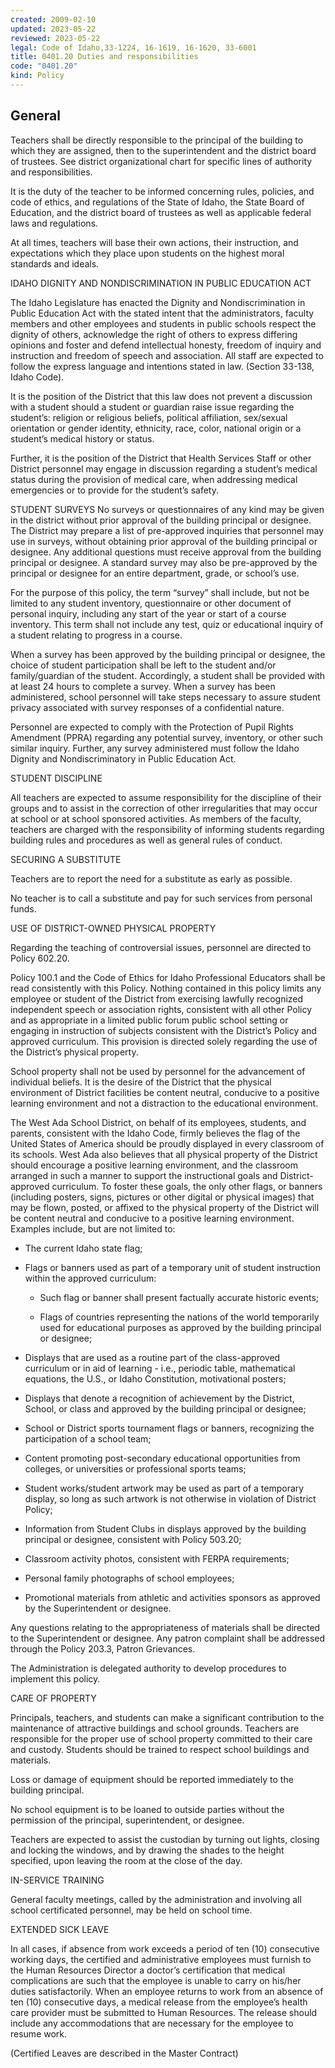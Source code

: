 ```yaml
---
created: 2009-02-10
updated: 2023-05-22
reviewed: 2023-05-22
legal: Code of Idaho,33-1224, 16-1619, 16-1620, 33-6001
title: 0401.20 Duties and responsibilities
code: "0401.20"
kind: Policy
---
```


## General
Teachers shall be directly responsible to the principal of the building to which they are assigned, then to the superintendent and the district board of trustees. See district organizational chart for specific lines of authority and responsibilities.

It is the duty of the teacher to be informed concerning rules, policies, and code of ethics, and regulations of the State of Idaho, the State Board of Education, and the district board of trustees as well as applicable federal laws and regulations.

At all times, teachers will base their own actions, their instruction, and expectations which they place upon students on the highest moral standards and ideals.

IDAHO DIGNITY AND NONDISCRIMINATION IN PUBLIC EDUCATION ACT

The Idaho Legislature has enacted the Dignity and Nondiscrimination in Public Education Act with the stated intent that the administrators, faculty members and other employees and students in public schools respect the dignity of others, acknowledge the right of others to express differing opinions and foster and defend intellectual honesty, freedom of inquiry and instruction and freedom of speech and association. All staff are expected to follow the express language and intentions stated in law. (Section 33-138, Idaho Code).

It is the position of the District that this law does not prevent a discussion with a student should a student or guardian raise issue regarding the student’s: religion or religious beliefs, political affiliation, sex/sexual orientation or gender identity, ethnicity, race, color, national origin or a student’s medical history or status.

Further, it is the position of the District that Health Services Staff or other District personnel may engage in discussion regarding a student’s medical status during the provision of medical care, when addressing medical emergencies or to provide for the student’s safety.

STUDENT SURVEYS No surveys or questionnaires of any kind may be given in the district without prior approval of the building principal or designee. The District may prepare a list of pre-approved inquiries that personnel may use in surveys, without obtaining prior approval of the building principal or designee. Any additional questions must receive approval from the building principal or designee. A standard survey may also be pre-approved by the principal or designee for an entire department, grade, or school’s use.

For the purpose of this policy, the term “survey” shall include, but not be limited to any student inventory, questionnaire or other document of personal inquiry, including any start of the year or start of a course inventory. This term shall not include any test, quiz or educational inquiry of a student relating to progress in a course.

When a survey has been approved by the building principal or designee, the choice of student participation shall be left to the student and/or family/guardian of the student. Accordingly, a student shall be provided with at least 24 hours to complete a survey. When a survey has been administered, school personnel will take steps necessary to assure student privacy associated with survey responses of a confidential nature.

Personnel are expected to comply with the Protection of Pupil Rights Amendment (PPRA) regarding any potential survey, inventory, or other such similar inquiry. Further, any survey administered must follow the Idaho Dignity and Nondiscriminatory in Public Education Act.

STUDENT DISCIPLINE

All teachers are expected to assume responsibility for the discipline of their groups and to assist in the correction of other irregularities that may occur at school or at school sponsored activities. As members of the faculty, teachers are charged with the responsibility of informing students regarding building rules and procedures as well as general rules of conduct.

SECURING A SUBSTITUTE

Teachers are to report the need for a substitute as early as possible.

No teacher is to call a substitute and pay for such services from personal funds.

USE OF DISTRICT-OWNED PHYSICAL PROPERTY

Regarding the teaching of controversial issues, personnel are directed to Policy 602.20.

Policy 100.1 and the Code of Ethics for Idaho Professional Educators shall be read consistently with this Policy. Nothing contained in this policy limits any employee or student of the District from exercising lawfully recognized independent speech or association rights, consistent with all other Policy and as appropriate in a limited public forum public school setting or engaging in instruction of subjects consistent with the District’s Policy and approved curriculum. This provision is directed solely regarding the use of the District’s physical property.

School property shall not be used by personnel for the advancement of individual beliefs. It is the desire of the District that the physical environment of District facilities be content neutral, conducive to a positive learning environment and not a distraction to the educational environment.

The West Ada School District, on behalf of its employees, students, and parents, consistent with the Idaho Code, firmly believes the flag of the United States of America should be proudly displayed in every classroom of its schools. West Ada also believes that all physical property of the District should encourage a positive learning environment, and the classroom arranged in such a manner to support the instructional goals and District-approved curriculum. To foster these goals, the only other flags, or banners (including posters, signs, pictures or other digital or physical images) that may be flown, posted, or affixed to the physical property of the District will be content neutral and conducive to a positive learning environment. Examples include, but are not limited to:

- The current Idaho state flag;

- Flags or banners used as part of a temporary unit of student instruction within the approved curriculum:

    - Such flag or banner shall present factually accurate historic events;

    - Flags of countries representing the nations of the world temporarily used for educational purposes     as approved by the building principal or designee;

- Displays that are used as a routine part of the class-approved curriculum or in aid of learning - i.e., periodic table, mathematical equations, the U.S., or Idaho Constitution, motivational posters;

- Displays that denote a recognition of achievement by the District, School, or class and approved by the building principal or designee;

- School or District sports tournament flags or banners, recognizing the participation of a school team;

- Content promoting post-secondary educational opportunities from colleges, or universities or professional sports teams;

- Student works/student artwork may be used as part of a temporary display, so long as such artwork is not otherwise in violation of District Policy;

- Information from Student Clubs in displays approved by the building principal or designee, consistent with Policy 503.20;

- Classroom activity photos, consistent with FERPA requirements;

- Personal family photographs of school employees;

- Promotional materials from athletic and activities sponsors as approved by the Superintendent or designee.

Any questions relating to the appropriateness of materials shall be directed to the Superintendent or designee. Any patron complaint shall be addressed through the Policy 203.3, Patron Grievances.

The Administration is delegated authority to develop procedures to implement this policy.

CARE OF PROPERTY

Principals, teachers, and students can make a significant contribution to the maintenance of attractive buildings and school grounds. Teachers are responsible for the proper use of school property committed to their care and custody. Students should be trained to respect school buildings and materials.

Loss or damage of equipment should be reported immediately to the building principal.

No school equipment is to be loaned to outside parties without the permission of the principal, superintendent, or designee.

Teachers are expected to assist the custodian by turning out lights, closing and locking the windows, and by drawing the shades to the height specified, upon leaving the room at the close of the day.

IN-SERVICE TRAINING

General faculty meetings, called by the administration and involving all school certificated personnel, may be held on school time.

EXTENDED SICK LEAVE

In all cases, if absence from work exceeds a period of ten (10) consecutive working days, the certified and administrative employees must furnish to the Human Resources Director a doctor’s certification that medical complications are such that the employee is unable to carry on his/her duties satisfactorily. When an employee returns to work from an absence of ten (10) consecutive days, a medical release from the employee’s health care provider must be submitted to Human Resources. The release should include any accommodations that are necessary for the employee to resume work.

(Certified Leaves are described in the Master Contract)

